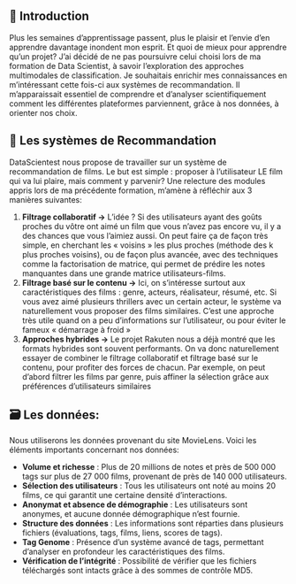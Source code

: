 ## **📝 Introduction**

Plus les semaines d’apprentissage passent, plus le plaisir et l’envie d’en apprendre davantage inondent mon esprit. Et quoi de mieux pour apprendre qu’un projet? J’ai décidé de ne pas poursuivre celui choisi lors de ma formation de Data Scientist, à savoir l’exploration des approches multimodales de classification. Je souhaitais enrichir mes connaissances en m’intéressant cette fois-ci aux systèmes de recommandation. Il m’apparaissait essentiel de comprendre et d’analyser scientifiquement comment les différentes plateformes parviennent, grâce à nos données, à orienter nos choix.

## **🚩 Les systèmes de Recommandation**

DataScientest nous propose de travailler sur un système de recommandation de films. Le but est simple : proposer à l’utilisateur LE film qui va lui plaire, mais comment y parvenir? Une relecture des modules appris lors de ma précédente formation, m’amène à réfléchir aux 3 manières suivantes:

1. **Filtrage collaboratif →** L’idée ? Si des utilisateurs ayant des goûts proches du vôtre ont aimé un film que vous n’avez pas encore vu, il y a des chances que vous l’aimiez aussi. On peut faire ça de façon très simple, en cherchant les « voisins » les plus proches (méthode des k plus proches voisins), ou de façon plus avancée, avec des techniques comme la factorisation de matrice, qui permet de prédire les notes manquantes dans une grande matrice utilisateurs-films.
2. **Filtrage basé sur le contenu →** Ici, on s’intéresse surtout aux caractéristiques des films : genre, acteurs, réalisateur, résumé, etc. Si vous avez aimé plusieurs thrillers avec un certain acteur, le système va naturellement vous proposer des films similaires. C’est une approche très utile quand on a peu d’informations sur l’utilisateur, ou pour éviter le fameux « démarrage à froid »
3. **Approches hybrides →** Le projet Rakuten nous a déjà montré que les formats hybrides sont souvent performants. On va donc naturellement essayer de combiner le filtrage collaboratif et filtrage basé sur le contenu, pour profiter des forces de chacun. Par exemple, on peut d’abord filtrer les films par genre, puis affiner la sélection grâce aux préférences d’utilisateurs similaires

## 🗃️ Les données:

Nous utiliserons les données provenant du site MovieLens. Voici les éléments importants concernant nos données:

- **Volume et richesse** : Plus de 20 millions de notes et près de 500 000 tags sur plus de 27 000 films, provenant de près de 140 000 utilisateurs.
- **Sélection des utilisateurs** : Tous les utilisateurs ont noté au moins 20 films, ce qui garantit une certaine densité d’interactions.
- **Anonymat et absence de démographie** : Les utilisateurs sont anonymes, et aucune donnée démographique n’est fournie.
- **Structure des données** : Les informations sont réparties dans plusieurs fichiers (évaluations, tags, films, liens, scores de tags).
- **Tag Genome** : Présence d’un système avancé de tags, permettant d’analyser en profondeur les caractéristiques des films.
- **Vérification de l’intégrité** : Possibilité de vérifier que les fichiers téléchargés sont intacts grâce à des sommes de contrôle MD5.
